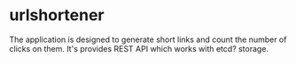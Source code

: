 # urlshortener

The application is designed to generate short links and count the number of clicks on them.
It's provides REST API which works with etcd? storage.

